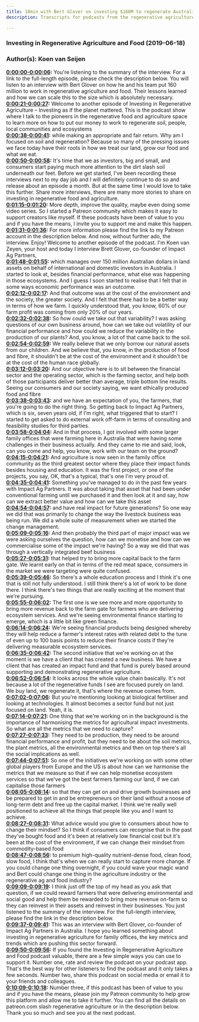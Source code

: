```yaml
---
title: 10min with Bert Glover on investing $160M to regenerate Australian soils
description: Transcripts for podcasts from the regenerative agriculture space. Search and find episodes and timestamps.

---
```


### Investing in Regenerative Agriculture and Food  (2019-06-18)  
### Author(s): Koen van Seijen  

**[0:00:00-0:00:06](https://investinginregenerativeagriculture.com/2019/05/17/bert-glover/#t=0:00:00):**  You're listening to the summary of the interview. For a link to the full-length episode, please check the description below.  You will listen to an interview with Bert Glover on how he and his team put 160 million to work in regenerative agriculture and food.  Their lessons learned and how we can scale this to the size which is absolutely necessary.  
**[0:00:21-0:00:27](https://investinginregenerativeagriculture.com/2019/05/17/bert-glover/#t=0:00:21):**  Welcome to another episode of Investing in Regenerative Agriculture – Investing as if the planet mattered.  This is the podcast show where I talk to the pioneers in the regenerative food and agriculture space  to learn more on how to put our money to work to regenerate soil, people, local communities and ecosystems  
**[0:00:38-0:00:41](https://investinginregenerativeagriculture.com/2019/05/17/bert-glover/#t=0:00:38):**  while making an appropriate and fair return.  Why am I focused on soil and regeneration?  Because so many of the pressing issues we face today have their roots in how we treat our land, grow our food and what we eat.  
**[0:00:50-0:00:58](https://investinginregenerativeagriculture.com/2019/05/17/bert-glover/#t=0:00:50):**  It's time that we as investors, big and small, and consumers start paying much more attention to the dirt slash soil underneath our feet.  Before we get started, I've been recording these interviews next to my day job and I will definitely continue to do so and release about an episode a month.  But at the same time I would love to take this further. Share more interviews, there are many more stories to share on investing in regenerative food and agriculture.  
**[0:01:15-0:01:20](https://investinginregenerativeagriculture.com/2019/05/17/bert-glover/#t=0:01:15):**  More depth, improve the quality, maybe even doing some video series.  So I started a Patreon community which makes it easy to support creators like myself.  If these podcasts have been of value to you and if you have the means, I invite you to support me and make this happen.  
**[0:01:31-0:01:36](https://investinginregenerativeagriculture.com/2019/05/17/bert-glover/#t=0:01:31):**  For more information please find the link to my Patreon account in the description below.  And now, without further ado, the interview. Enjoy!  Welcome to another episode of the podcast. I'm Koen van Zeyen, your host and today I interview Brett Glover, co-founder of Impact Ag Partners,  
**[0:01:48-0:01:55](https://investinginregenerativeagriculture.com/2019/05/17/bert-glover/#t=0:01:48):**  which manages over 150 million Australian dollars in land assets on behalf of international and domestic investors in Australia.  I started to look at, besides financial performance, what else was happening in those ecosystems.  And I guess I soon started to realise that I felt that in some ways economic performance was an outcome.  
**[0:02:12-0:02:17](https://investinginregenerativeagriculture.com/2019/05/17/bert-glover/#t=0:02:12):**  And that outcome was at the cost of the environment and the society, the greater society.  And I felt that there had to be a better way in terms of how we farm.  I quickly understood that, you know, 60% of our farm profit was coming from only 20% of our years.  
**[0:02:32-0:02:38](https://investinginregenerativeagriculture.com/2019/05/17/bert-glover/#t=0:02:32):**  So how could we take out that variability? I was asking questions of our own business around,  how can we take out volatility of our financial performance and how could we reduce the variability in the production of our plants?  And, you know, a lot of that came back to the soil.  
**[0:02:54-0:02:59](https://investinginregenerativeagriculture.com/2019/05/17/bert-glover/#t=0:02:54):**  We really believe that we only borrow our natural assets from our children.  And we believe that, you know, in the production of food and fibre, it shouldn't be at the cost of the environment  and it shouldn't be at the cost of the human race globally.  
**[0:03:12-0:03:20](https://investinginregenerativeagriculture.com/2019/05/17/bert-glover/#t=0:03:12):**  And our objective here is to sit between the financial sector and the operating sector, which is the farming sector,  and help both of those participants deliver better than average, triple bottom line results.  Seeing our consumers and our society saying, we want ethically produced food and fibre  
**[0:03:38-0:03:43](https://investinginregenerativeagriculture.com/2019/05/17/bert-glover/#t=0:03:38):**  and we have an expectation of you, the farmers, that you're going to do the right thing.  So getting back to Impact Ag Partners, which is six, seven years old, if I'm right, what triggered that to start?  I started to get asked to do external work off-farm in terms of consulting and feasibility studies for third parties.  
**[0:03:58-0:04:04](https://investinginregenerativeagriculture.com/2019/05/17/bert-glover/#t=0:03:58):**  And in that process, I got involved with some larger family offices that were farming here in Australia  that were having some challenges in their business actually.  And they came to me and said, look, can you come and help, you know, work with our team on the ground?  
**[0:04:15-0:04:21](https://investinginregenerativeagriculture.com/2019/05/17/bert-glover/#t=0:04:15):**  And agriculture is now seen in the family office community as the third greatest sector  where they place their impact funds besides housing and education.  It was the first project, or one of the projects, you say, OK, that's a typical, that's one I'm very proud of.  
**[0:04:35-0:04:41](https://investinginregenerativeagriculture.com/2019/05/17/bert-glover/#t=0:04:35):**  Something you've managed to do in the past few years with Impact Ag Partners.  It was about taking that asset that had been under conventional farming until we purchased it  and then look at it and say, how can we extract better value and how can we take this asset  
**[0:04:54-0:04:57](https://investinginregenerativeagriculture.com/2019/05/17/bert-glover/#t=0:04:54):**  and have real impact for future generations?  So one way we did that was primarily to change the way the livestock business was being run.  We did a whole suite of measurement when we started the change management.  
**[0:05:09-0:05:16](https://investinginregenerativeagriculture.com/2019/05/17/bert-glover/#t=0:05:09):**  And then probably the third part of major impact was we were asking ourselves the question,  how can we monetise and how can we commercialise some of the impact we're having?  So a way we did that was through a vertically integrated beef business  
**[0:05:27-0:05:31](https://investinginregenerativeagriculture.com/2019/05/17/bert-glover/#t=0:05:27):**  that helped try to bring more capital back to the farm gate.  We learnt early on that in terms of the red meat space,  consumers in the market we were targeting were quite confused.  
**[0:05:39-0:05:46](https://investinginregenerativeagriculture.com/2019/05/17/bert-glover/#t=0:05:39):**  So there's a whole education process and I think it's one that is still not fully understood.  I still think there's a lot of work to be done there.  I think there's two things that are really exciting at the moment that we're pursuing.  
**[0:05:55-0:06:02](https://investinginregenerativeagriculture.com/2019/05/17/bert-glover/#t=0:05:55):**  The first one is we see more and more opportunity to bring more revenue back to the farm gate  for farmers who are delivering ecosystem services.  And we're seeing environmental finance starting to emerge, which is a little bit like green finance.  
**[0:06:14-0:06:24](https://investinginregenerativeagriculture.com/2019/05/17/bert-glover/#t=0:06:14):**  We're seeing financial products being designed whereby they will help reduce a farmer's interest rates  with related debt to the tune of even up to 100 basis points to reduce their finance costs  if they're delivering measurable ecosystem services.  
**[0:06:35-0:06:42](https://investinginregenerativeagriculture.com/2019/05/17/bert-glover/#t=0:06:35):**  The second initiative that we're working on at the moment is we have a client that has created a new business.  We have a client that has created an impact fund and that fund is purely based around supporting  and demonstrating regenerative agriculture.  
**[0:06:52-0:06:54](https://investinginregenerativeagriculture.com/2019/05/17/bert-glover/#t=0:06:52):**  It looks across the whole value chain basically.  It's not because a lot of the regenerative funds I see are focused purely on land.  We buy land, we regenerate it, that's where the revenue comes from.  
**[0:07:02-0:07:06](https://investinginregenerativeagriculture.com/2019/05/17/bert-glover/#t=0:07:02):**  But you're mentioning looking at biological fertiliser and looking at technologies.  It almost becomes a sector fund but not just focused on land.  Yeah, it is.  
**[0:07:14-0:07:21](https://investinginregenerativeagriculture.com/2019/05/17/bert-glover/#t=0:07:14):**  One thing that we're working on in the background is the importance of harmonising the metrics  for agricultural impact investments.  So what are all the metrics that we need to capture?  
**[0:07:27-0:07:33](https://investinginregenerativeagriculture.com/2019/05/17/bert-glover/#t=0:07:27):**  They need to be production, they need to be around financial performance and profit,  but they need to be about the soil metrics, the plant metrics, all the environmental metrics  and then on top there's all the social implications as well.  
**[0:07:44-0:07:51](https://investinginregenerativeagriculture.com/2019/05/17/bert-glover/#t=0:07:44):**  So one of the initiatives we're working on with some other global players from Europe and the US  is about how can we harmonise the metrics that we measure so that if we can help monetise ecosystem services  so that we've got the best farmers farming our land, if we can capitalise those farmers  
**[0:08:05-0:08:14](https://investinginregenerativeagriculture.com/2019/05/17/bert-glover/#t=0:08:05):**  so that they can get on and drive growth businesses and be prepared to get in and be entrepreneurs  on their land without a noose of long-term debt and free up the capital market.  I think we're really well positioned to achieve all the things that people like you and I want to achieve.  
**[0:08:27-0:08:31](https://investinginregenerativeagriculture.com/2019/05/17/bert-glover/#t=0:08:27):**  What advice would you give to consumers about how to change their mindset?  So I think if consumers can recognise that in the past they've bought food and it's been at relatively low financial cost  but it's been at the cost of the environment, if we can change their mindset from commodity-based food  
**[0:08:47-0:08:56](https://investinginregenerativeagriculture.com/2019/05/17/bert-glover/#t=0:08:47):**  to premium high-quality nutrient-dense food, clean food, slow food, I think that's when we can really start to capture more change.  If you could change one thing overnight, if you could wave your magic wand  and Bert could change one thing in the agriculture industry or the regenerative ag and food industry?  
**[0:09:09-0:09:19](https://investinginregenerativeagriculture.com/2019/05/17/bert-glover/#t=0:09:09):**  I think just off the top of my head as you ask that question, if we could reward farmers that were delivering environmental and social good  and help them be rewarded to bring more revenue on-farm so they can reinvest in their assets and reinvest in their businesses.  You just listened to the summary of the interview. For the full-length interview, please find the link in the description below.  
**[0:09:37-0:09:41](https://investinginregenerativeagriculture.com/2019/05/17/bert-glover/#t=0:09:37):**  This was an interview with Bert Glover, co-founder of Impact Ag Partners in Australia.  I hope you learned something about investing in regenerative agriculture for family offices,  the key metrics and trends which are pushing this sector forward.  
**[0:09:50-0:09:56](https://investinginregenerativeagriculture.com/2019/05/17/bert-glover/#t=0:09:50):**  If you found the Investing in Regenerative Agriculture and Food podcast valuable, there are a few simple ways you can use to support it.  Number one, rate and review the podcast on your podcast app. That's the best way for other listeners to find the podcast and it only takes a few seconds.  Number two, share this podcast on social media or email it to your friends and colleagues.  
**[0:10:09-0:10:18](https://investinginregenerativeagriculture.com/2019/05/17/bert-glover/#t=0:10:09):**  Number three, if this podcast has been of value to you and if you have the means, please join my Patreon community to help grow this platform and allow me to take it further.  You can find all the details on patreon.com slash regenerative agriculture or in the description below.  Thank you so much and see you at the next podcast.  